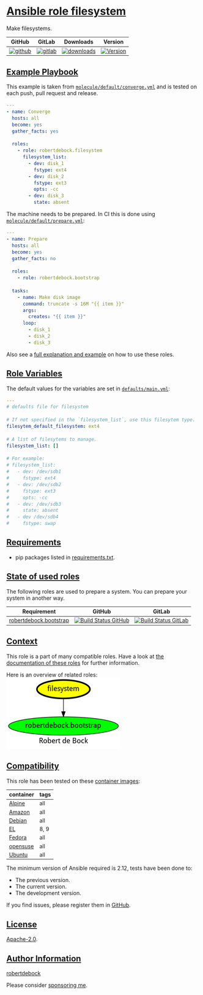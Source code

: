 # [Ansible role filesystem](#filesystem)

Make filesystems.

|GitHub|GitLab|Downloads|Version|
|------|------|---------|-------|
|[![github](https://github.com/robertdebock/ansible-role-filesystem/workflows/Ansible%20Molecule/badge.svg)](https://github.com/robertdebock/ansible-role-filesystem/actions)|[![gitlab](https://gitlab.com/robertdebock-iac/ansible-role-filesystem/badges/master/pipeline.svg)](https://gitlab.com/robertdebock-iac/ansible-role-filesystem)|[![downloads](https://img.shields.io/ansible/role/d/24496)](https://galaxy.ansible.com/robertdebock/filesystem)|[![Version](https://img.shields.io/github/release/robertdebock/ansible-role-filesystem.svg)](https://github.com/robertdebock/ansible-role-filesystem/releases/)|

## [Example Playbook](#example-playbook)

This example is taken from [`molecule/default/converge.yml`](https://github.com/robertdebock/ansible-role-filesystem/blob/master/molecule/default/converge.yml) and is tested on each push, pull request and release.

```yaml
---
- name: Converge
  hosts: all
  become: yes
  gather_facts: yes

  roles:
    - role: robertdebock.filesystem
      filesystem_list:
        - dev: disk_1
          fstype: ext4
        - dev: disk_2
          fstype: ext3
          opts: -cc
        - dev: disk_3
          state: absent
```

The machine needs to be prepared. In CI this is done using [`molecule/default/prepare.yml`](https://github.com/robertdebock/ansible-role-filesystem/blob/master/molecule/default/prepare.yml):

```yaml
---
- name: Prepare
  hosts: all
  become: yes
  gather_facts: no

  roles:
    - role: robertdebock.bootstrap

  tasks:
    - name: Make disk image
      command: truncate -s 16M "{{ item }}"
      args:
        creates: "{{ item }}"
      loop:
        - disk_1
        - disk_2
        - disk_3
```

Also see a [full explanation and example](https://robertdebock.nl/how-to-use-these-roles.html) on how to use these roles.

## [Role Variables](#role-variables)

The default values for the variables are set in [`defaults/main.yml`](https://github.com/robertdebock/ansible-role-filesystem/blob/master/defaults/main.yml):

```yaml
---
# defaults file for filesystem

# If not specified in the `filesystem_list`, use this filesytem type.
filesytem_default_filesystem: ext4

# A list of filesytems to manage.
filesystem_list: []

# For example:
# filesystem_list:
#   - dev: /dev/sdb1
#     fstype: ext4
#   - dev: /dev/sdb2
#     fstype: ext3
#     opts: -cc
#   - dev: /dev/sdb3
#     state: absent
#   - dev /dev/sdb4
#     fstype: swap
```

## [Requirements](#requirements)

- pip packages listed in [requirements.txt](https://github.com/robertdebock/ansible-role-filesystem/blob/master/requirements.txt).

## [State of used roles](#state-of-used-roles)

The following roles are used to prepare a system. You can prepare your system in another way.

| Requirement | GitHub | GitLab |
|-------------|--------|--------|
|[robertdebock.bootstrap](https://galaxy.ansible.com/robertdebock/bootstrap)|[![Build Status GitHub](https://github.com/robertdebock/ansible-role-bootstrap/workflows/Ansible%20Molecule/badge.svg)](https://github.com/robertdebock/ansible-role-bootstrap/actions)|[![Build Status GitLab](https://gitlab.com/robertdebock-iac/ansible-role-bootstrap/badges/master/pipeline.svg)](https://gitlab.com/robertdebock-iac/ansible-role-bootstrap)|

## [Context](#context)

This role is a part of many compatible roles. Have a look at [the documentation of these roles](https://robertdebock.nl/) for further information.

Here is an overview of related roles:
![dependencies](https://raw.githubusercontent.com/robertdebock/ansible-role-filesystem/png/requirements.png "Dependencies")

## [Compatibility](#compatibility)

This role has been tested on these [container images](https://hub.docker.com/u/robertdebock):

|container|tags|
|---------|----|
|[Alpine](https://hub.docker.com/r/robertdebock/alpine)|all|
|[Amazon](https://hub.docker.com/r/robertdebock/amazonlinux)|all|
|[Debian](https://hub.docker.com/r/robertdebock/debian)|all|
|[EL](https://hub.docker.com/r/robertdebock/enterpriselinux)|8, 9|
|[Fedora](https://hub.docker.com/r/robertdebock/fedora/)|all|
|[opensuse](https://hub.docker.com/r/robertdebock/opensuse)|all|
|[Ubuntu](https://hub.docker.com/r/robertdebock/ubuntu)|all|

The minimum version of Ansible required is 2.12, tests have been done to:

- The previous version.
- The current version.
- The development version.

If you find issues, please register them in [GitHub](https://github.com/robertdebock/ansible-role-filesystem/issues).

## [License](#license)

[Apache-2.0](https://github.com/robertdebock/ansible-role-filesystem/blob/master/LICENSE).

## [Author Information](#author-information)

[robertdebock](https://robertdebock.nl/)

Please consider [sponsoring me](https://github.com/sponsors/robertdebock).
